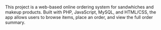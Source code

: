 This project is a web-based online ordering system for sandwhiches and makeup products. Built with PHP, JavaScript, MySQL, and HTML/CSS, the app allows users to browse items, place an order, and view the full order summary.

